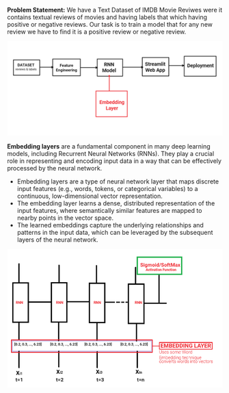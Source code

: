 **Problem Statement:**  We have a Text Dataset of IMDB Movie Reviwes were it contains textual reviews of movies and having labels that which having positive or negative reviews. Our task is to train a model that for any new review we have to find it is a positive review or negative review.

![img](./img/arch.png "Author: Arpit Dubey")

**Embedding layers** are a fundamental component in many deep learning models, including Recurrent Neural Networks (RNNs). They play a crucial role in representing and encoding input data in a way that can be effectively processed by the neural network.

* Embedding layers are a type of neural network layer that maps discrete input features (e.g., words, tokens, or categorical variables) to a continuous, low-dimensional vector representation.
* The embedding layer learns a dense, distributed representation of the input features, where semantically similar features are mapped to nearby points in the vector space.
* The learned embeddings capture the underlying relationships and patterns in the input data, which can be leveraged by the subsequent layers of the neural network.

![img](./img/we_rnn.png "Author: Arpit Dubey")
